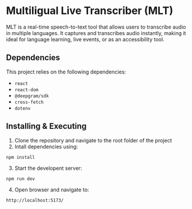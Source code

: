 # Multiligual Live Transcriber (MLT)

MLT is a real-time speech-to-text tool that allows users to transcribe audio in multiple languages. It captures and transcribes audio instantly, making it ideal for language learning, live events, or as an accessibility tool. 

## Dependencies

This project relies on the following dependencies:

- `react`
- `react-dom`
- `@deepgram/sdk`
- `cross-fetch`
- `dotenv`

## Installing & Executing

1. Clone the repository and navigate to the root folder of the project
2. Intall dependencies using:

``` 
npm install
```

3. Start the developent server:

``` 
npm run dev
 ```

4. Open browser and navigate to:

```
http://localhost:5173/
```






